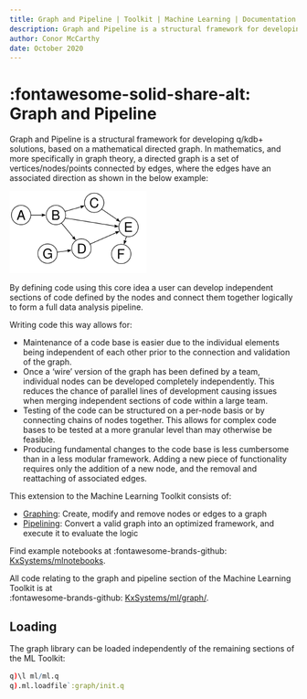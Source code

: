 ```yaml
---
title: Graph and Pipeline | Toolkit | Machine Learning | Documentation for kdb+ and q
description: Graph and Pipeline is a structural framework for developing q/kdb+ solutions, based on a mathematical directed graph.
author: Conor McCarthy
date: October 2020
---
```

# :fontawesome-solid-share-alt: Graph and Pipeline





Graph and Pipeline is a structural framework for developing q/kdb+ solutions, based on a mathematical directed graph. In mathematics, and more specifically in graph theory, a directed graph is a set of vertices/nodes/points connected by edges, where the edges have an associated direction as shown in the below example:

![Directed graph](imgs/directed_graph.png) 

By defining code using this core idea a user can develop independent sections of code defined by the nodes and connect them together logically to form a full data analysis pipeline. 

Writing code this way allows for:

-   Maintenance of a code base is easier due to the individual elements being independent of each other prior to the connection and validation of the graph. 
-   Once a ‘wire’ version of the graph has been defined by a team, individual nodes can be developed completely independently. This reduces the chance of parallel lines of development causing issues when merging independent sections of code within a large team.
-   Testing of the code can be structured on a per-node basis or by connecting chains of nodes together. This allows for complex code bases to be tested at a more granular level than may otherwise be feasible.
-   Producing fundamental changes to the code base is less cumbersome than in a less modular framework. Adding a new piece of functionality requires only the addition of a new node, and the removal and reattaching of associated edges.

This extension to the Machine Learning Toolkit consists of:

-   [Graphing](graph.md): Create, modify and remove nodes or edges to a graph
-   [Pipelining](pipeline.md): Convert a valid graph into an optimized framework, and execute it to evaluate the logic

Find example notebooks at
:fontawesome-brands-github:
[KxSystems/mlnotebooks](https://github.com/kxsystems/mlnotebooks).

All code relating to the graph and pipeline section of the Machine Learning Toolkit is at
<br>
:fontawesome-brands-github:
[KxSystems/ml/graph/](https://github.com/KxSystems/ml/tree/master/graph).


## Loading

The graph library can be loaded independently of the remaining sections of the ML Toolkit:

```q
q)\l ml/ml.q
q).ml.loadfile`:graph/init.q
```
